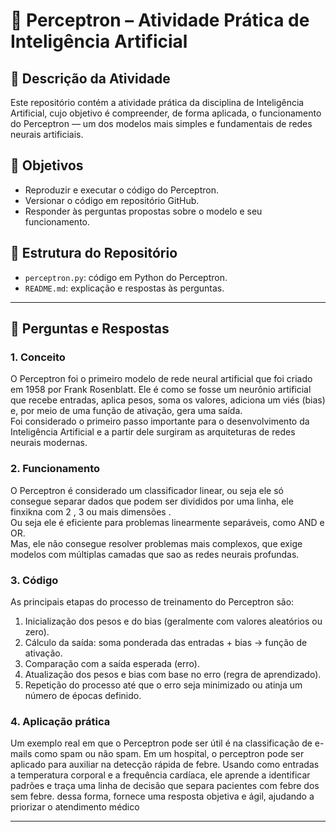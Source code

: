 # 🧠 Perceptron – Atividade Prática de Inteligência Artificial  

## 📘 Descrição da Atividade  
Este repositório contém a atividade prática da disciplina de Inteligência Artificial, cujo objetivo é compreender, de forma aplicada, o funcionamento do Perceptron — um dos modelos mais simples e fundamentais de redes neurais artificiais.  

## 🎯 Objetivos  
- Reproduzir e executar o código do Perceptron.  
- Versionar o código em repositório GitHub.  
- Responder às perguntas propostas sobre o modelo e seu funcionamento.  

## 📂 Estrutura do Repositório  
- `perceptron.py`: código em Python do Perceptron.  
- `README.md`: explicação e respostas às perguntas.  

---

## 📌 Perguntas e Respostas  

### 1. Conceito  


O Perceptron foi o primeiro  modelo de rede neural artificial que foi criado em 1958 por Frank Rosenblatt. Ele é como se fosse um neurônio artificial que recebe entradas, aplica pesos, soma os valores, adiciona um viés (bias) e, por meio de uma função de ativação, gera uma saída.  
Foi considerado o primeiro passo importante para o desenvolvimento da Inteligência Artificial e a partir dele surgiram  as arquiteturas de redes neurais modernas.  

### 2. Funcionamento  
O Perceptron é considerado um classificador linear, ou seja  ele só consegue separar dados que podem ser divididos por uma linha, ele finxikna com 2 , 3 ou mais dimensões .  
Ou seja ele é eficiente para problemas linearmente separáveis, como AND e OR.  
Mas, ele não consegue resolver problemas mais complexos, que exige modelos com múltiplas camadas que sao as redes neurais profundas.  

### 3. Código  
As principais etapas do processo de treinamento do Perceptron são:  
1. Inicialização dos pesos e do bias (geralmente com valores aleatórios ou zero).  
2. Cálculo da saída: soma ponderada das entradas + bias → função de ativação.  
3. Comparação com a saída esperada (erro).  
4. Atualização dos pesos e bias com base no erro (regra de aprendizado).  
5. Repetição do processo até que o erro seja minimizado ou atinja um número de épocas definido.  

### 4. Aplicação prática  
Um exemplo real em que o Perceptron pode ser útil é na classificação de e-mails como spam ou não spam. Em um hospital, o perceptron pode ser aplicado para auxiliar na detecção rápida de febre. 
Usando como entradas a temperatura corporal e a frequência cardíaca, ele aprende a identificar padrões e traça uma linha de decisão que separa pacientes com febre dos sem febre. dessa forma, fornece uma resposta objetiva e ágil, ajudando a priorizar o atendimento médico


---
